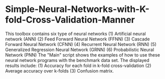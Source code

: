 # Simple-Neural-Networks-with-K-fold-Cross-Validation-Manner
This toolbox contains six type of neural networks (1) Artificial neural network (ANN) (2) Feed Forward Neural Network (FFNN) (3) Cascade Forward Neural Network (CFNN) (4) Recurrent Neural Network (RNN) (5) Generalized Regression Neural Network (GRNN) (6) Probabilistic Neural Network (PNN)  The "Main" script shows the examples of how to use these neural network programs with the benchmark data set.  The displayed results include: (1) Accuracy for each fold in k-fold cross-validation (2) Average accuracy over k-folds (3) Confusion matrix.
